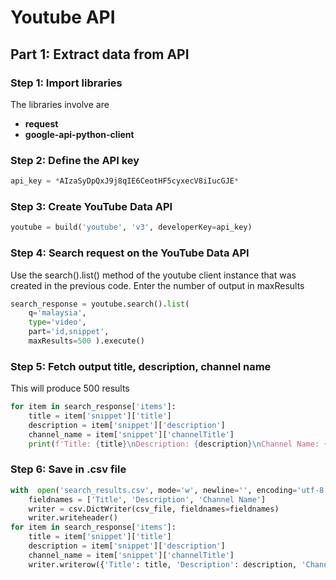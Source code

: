 
# Youtube API
## Part 1: Extract data from API 
### Step 1: Import libraries
The libraries involve are

 - **request**
 - **google-api-python-client**

### Step 2: Define the API key
```python
api_key = *AIzaSyDpQxJ9j8qIE6CeotHF5cyxecV8iIucGJE*
```
### Step 3: Create YouTube Data API
```python
youtube = build('youtube', 'v3', developerKey=api_key)
```

### Step 4: Search request on the YouTube Data API 
Use the search().list() method of the youtube client instance that was created in the previous code. Enter the number of output in maxResults

```python
search_response = youtube.search().list( 
	q='malaysia', 
	type='video', 
	part='id,snippet', 
	maxResults=500 ).execute()
```

### Step 5: Fetch output title, description, channel name
This will produce 500 results
```python
for item in search_response['items']: 
	title = item['snippet']['title'] 
	description = item['snippet']['description'] 
	channel_name = item['snippet']['channelTitle'] 
	print(f'Title: {title}\nDescription: {description}\nChannel Name: {channel_name}\n')
```

### Step 6: Save in .csv file
```python
with  open('search_results.csv', mode='w', newline='', encoding='utf-8') as csv_file: 
	fieldnames = ['Title', 'Description', 'Channel Name'] 
	writer = csv.DictWriter(csv_file, fieldnames=fieldnames) 
	writer.writeheader() 
for item in search_response['items']:
	title = item['snippet']['title'] 
	description = item['snippet']['description'] 
	channel_name = item['snippet']['channelTitle'] 
	writer.writerow({'Title': title, 'Description': description, 'Channel Name': channel_name})
```






